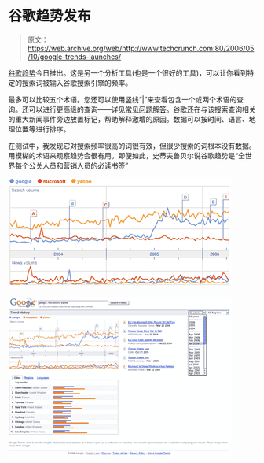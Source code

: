 # 谷歌趋势发布 

> 原文：<https://web.archive.org/web/http://www.techcrunch.com:80/2006/05/10/google-trends-launches/>

 [](https://web.archive.org/web/20221006141743/http://www.google.com/trends) [谷歌趋势](https://web.archive.org/web/20221006141743/http://www.google.com/trends)今日推出。这是另一个分析工具(也是一个很好的工具)，可以让你看到特定的搜索词被输入谷歌搜索引擎的频率。

最多可以比较五个术语。您还可以使用竖线“|”来查看包含一个或两个术语的查询。还可以进行更高级的查询——详见[常见问题解答](https://web.archive.org/web/20221006141743/http://www.google.com/trends/about.html)。谷歌还在与该搜索查询相关的重大新闻事件旁边放置标记，帮助解释激增的原因。数据可以按时间、语言、地理位置等进行排序。

在测试中，我发现它对搜索频率很高的词很有效，但很少搜索的词根本没有数据。用模糊的术语来观察趋势会很有用。即便如此，史蒂夫鲁贝尔说谷歌趋势是“全世界每个公关人员和营销人员的必读书签”

![](img/1f77a5ca85c44b5db9c0f9c77e25b8cd.png)

![](img/af96f90b4f5144020f8a2bcec510afbb.png)